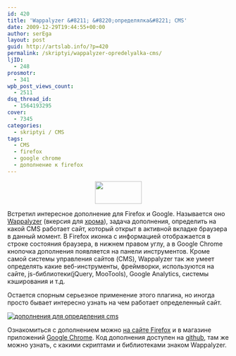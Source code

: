 ```yaml
---
id: 420
title: 'Wappalyzer &#8211; &#8220;определялка&#8221; CMS'
date: 2009-12-29T19:44:55+00:00
author: serEga
layout: post
guid: http://artslab.info/?p=420
permalink: /skriptyi/wappalyzer-opredelyalka-cms/
ljID:
  - 248
prosmotr:
  - 341
wpb_post_views_count:
  - 2511
dsq_thread_id:
  - 1564193295
cover:
  - 7345
categories:
  - skriptyi / CMS
tags:
  - CMS
  - firefox
  - google chrome
  - дополнение к firefox
---
```

<p style="text-align: center;">
  <a href="http://artslab.info"><img class="aligncenter" title="Wappalyzer" src="{{site.img_cdn}}/1231115596.png" alt="" width="106" height="51" /></a>
</p>

Встретил интересное дополнение для Firefox и Google. Называется оно <a href="https://addons.mozilla.org/ru/firefox/addon/10229" target="_blank">Wappalyzer</a> (вкерсия для <a href="https://chrome.google.com/webstore/detail/wappalyzer/gppongmhjkpfnbhagpmjfkannfbllamg" target="_blank">хрома</a>), задача дополнения, определить на какой CMS работает сайт, который открыт в активной вкладке браузера в данный момент. В Firefox иконка с информацией отображается в строке состояния браузера, в нижнем правом углу, а в Google Chrome кнопочка дополнения появляется на панели инструментов. Кроме самой системы управления сайтов (CMS), Wappalyzer так же умеет определять какие веб-инструменты, фреймворки, используются на сайте, js-библиотеки(jQuery, MooTools), Google Analytics, системы кэширования и т.д.

Остается спорным серьезное применение этого плагина, но иногда просто бывает интересно узнать на чем работает определенный сайт.

[<img src="{{site.img_cdn}}/uznat_cms_satity_wappalyzer-204x300.png" alt="дополнения для определения cms" class="aligncenter size-medium wp-image-7344" srcset="{{site.img_cdn}}/uznat_cms_satity_wappalyzer-204x300.png 204w, {{site.img_cdn}}/uznat_cms_satity_wappalyzer.png 287w" sizes="(max-width: 204px) 100vw, 204px" />]({{site.img_cdn}}/uznat_cms_satity_wappalyzer.png)

Ознакомиться с дополнением можно <a href="https://addons.mozilla.org/ru/firefox/addon/10229" target="_blank">на сайте Firefox</a> и в магазине приложений <a href="https://chrome.google.com/webstore/detail/wappalyzer/gppongmhjkpfnbhagpmjfkannfbllamg/details" target="_blank">Google Chrome</a>. Код дополнения доступен на <a href="https://github.com/ElbertF/Wappalyzer" target="_blank">github</a>, там же можно узнать, с какими скриптами и библиотеками знаком Wappalyzer.